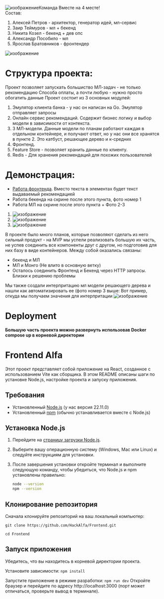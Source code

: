 ![изображение](https://github.com/user-attachments/assets/e1720029-bad8-435c-8602-4c8a360dd2c0)Команда Вместе на 4 месте!  
Состав:
1) Алексей Петров - архитектор, генератор идей, мл-сервис
2) Заир Теймуров - мл + бекенд
3) Никита Козел - бекенд + дев опс
4) Александр Пособило - мл
5) Ярослав Братовников - фронтендер
   
![изображение](https://github.com/user-attachments/assets/6397c198-18e9-4619-84b8-a993fc59fa48)


# Структура проекта:
Проект позволяет запускать большиство МЛ-задач - не только рекомендацию Способа оплаты, а почти любую - нужно просто обогатить данные
Проект состоит из 3 основных модулей: 
1) Эмулятор клиента банка - у нас он написан на Go. Эмулятор отправляет запросы
2) Онлайн сервис рекомендаций. Содержит бизнес логику и выбор модели в зависимости от контекста.
3) 3 МЛ-модели. Данные модели по планам работают каждая в отдельном контейнере, и получают ответ, но у нас они все хранятся в пункте 2. Это катбуст, решающее дерево и к-средних
4) Фронтенд. 
5) Feature Store - позволяет хранить данные по клиенту.
6) Redis - Для хранения рекомендаций для похожих пользователей

# Демонстрация:
- [Работа фронтенда](https://drive.google.com/file/d/1VKhjCDeBlVKq1TqwsZil_Mu2qPAK9euE/view). Вместо текста в элементах будет текст выдаваемый рекомендацией
- Работа бекенда на скрине после этого пункта, фото номер 1
- Работа МЛ на скрине после этого пункта + Фото 2-3
1) ![изображение](https://github.com/user-attachments/assets/10c4dac5-221c-4886-bdf4-4972686effe8)
2) ![изображение](https://github.com/user-attachments/assets/448d6bfa-ad89-4269-9128-a6592ace3a5c)
3) ![изображение](https://github.com/user-attachments/assets/92bd9748-d472-41e5-a651-4ea490d3ec6d)



В проекте было много планов, которые позволяют сделать из него сильный продукт - на MVP мы успели реализовать большую их часть, не успев соединить все компоненты друг с другом, но подготовив для них базу в виде контейнеров. Между собой оказались связаны:
- бекенд и МЛ
- МЛ и Монго (Не влито  в основную ветку)
- Осталось соединить Фронтенд и Бекенд через HTTP запросы. Близки к решению проблемы

Мы также создали интерпритацию мл модели решающего дерева и нашли как автоматизировать ее (фото номер 3 выше:
Вот пример, откуда мы получаем значения для интерпритации
![изображение](https://github.com/user-attachments/assets/dd3439a5-f2d8-40e0-8ad8-fa9c207fb014)





 # Deployment
**Большую часть проекта можно развернуть использовав Docker compose up в корневой директории**
 # Frontend Alfa

Этот проект представляет собой приложение на React, созданное с использованием Vite как сборщика. В этом README описаны шаги по установке Node.js, настройке проекта и запуску приложения.

## Требования

- Установленный [Node.js](https://nodejs.org/) (у нас версия 22.11.0)
- Установленный [npm](https://www.npmjs.com/) (обычно устанавливается вместе с Node.js)

## Установка Node.js

1. Перейдите на [страницу загрузки Node.js](https://nodejs.org/).
2. Выберите вашу операционную систему (Windows, Mac или Linux) и следуйте инструкциям для установки.
3. После завершения установки откройте терминал и выполните следующую команду, чтобы убедиться, что Node.js и npm установлены правильно:

   ```bash
   node --version
   npm --version

## Клонирование репозитория
Сначала клонируйте репозиторий на ваш локальный компьютер:

```git clone https://github.com/HackAlfa/Frontend.git```

```cd Frontend```

## Запуск приложения
Убедитесь, что вы находитесь в корневой директории проекта.

Установите зависимости:
```npm install```

Запустите приложение в режиме разработки:
```npm run dev```
Откройте браузер и перейдите по адресу http://localhost:3000 (порт может отличаться, проверьте вывод в терминале).

